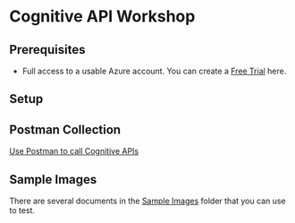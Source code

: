 # Cognitive API Workshop

## Prerequisites
* Full access to a usable Azure account. You can create a [Free Trial](https://azure.microsoft.com/en-us/offers/ms-azr-0044p/) here.
## Setup

## Postman Collection
[Use Postman to call Cognitive APIs](Postman/Cognitive+APIs.postman_collection.json)

## Sample Images
There are several documents in the [Sample Images](SampleImages) folder that you can use to test.